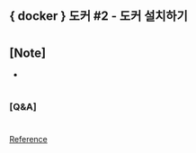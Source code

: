 ## { docker } 도커 #2 - 도커 설치하기

#

## [Note]

-

#

### [Q&A]

#

[Reference](https://www.youtube.com/watch?v=gBdGTQUsTDY&list=PLEOnZ6GeucBVj0V5JFQx_6XBbZrrynzMh&index=2)
